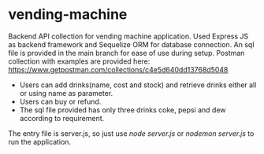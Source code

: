 # vending-machine

Backend API collection for vending machine application.
Used Express JS as backend framework and Sequelize ORM for database connection. An sql file is provided in the main branch for ease of use during setup.
Postman collection with examples are provided here: https://www.getpostman.com/collections/c4e5d640dd13768d5048

- Users can add drinks(name, cost and stock) and retrieve drinks either all or using name as parameter.
- Users can buy or refund.
- The sql file provided has only three drinks coke, pepsi and dew according to requirement.

The entry file is server.js, so just use <i>node server.js</i> or <i>nodemon server.js</i> to run the application.
